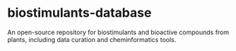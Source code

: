 # biostimulants-database
An open-source repository for biostimulants and bioactive compounds from plants, including data curation and cheminformatics tools.
